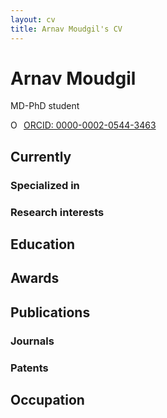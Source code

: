 ```yaml
---
layout: cv
title: Arnav Moudgil's CV
---
```

# Arnav Moudgil
MD-PhD student

<div id="webaddress">
<!-- <a href="isaac@applesdofall.org">isaac@applesdofall.org</a> -->
<div itemscope itemtype="https://schema.org/Person"><a itemprop="sameAs" content="https://orcid.org/0000-0002-0544-3463" href="https://orcid.org/0000-0002-0544-3463" target="orcid.widget" rel="me noopener noreferrer" style="vertical-align:top;"><img src="https://orcid.org/sites/default/files/images/orcid_16x16.png" style="width:1em;margin-right:.5em;" alt="ORCID iD icon">ORCID: 0000-0002-0544-3463</a></div>
</div>

## Currently

<!-- Standing on the shoulders of giants -->

### Specialized in

<!-- Laws of motion, gravitation, minting coins, disliking [Robert Hooke](http://en.wikipedia.org/wiki/Robert_Hooke) -->


### Research interests

<!-- Cooling, power series, optics, alchemy, planetary motions, apples. -->

## Education

<!-- `1654-1660`
__The King's School, Grantham.__

`June 1661 - now`
__Trinity College, Cambridge__

- Sizar

`1667 - death`
__Trinity College, Cambridge__

- Fellow -->



## Awards

<!-- `2012`
President, *Royal Society*, London, UK

Associate, *French Academy of Science*, Paris, France -->



## Publications

<!-- A list is also available [online](http://scholar.google.co.uk/citations?user=LTOTl0YAAAAJ) -->

### Journals

<!-- `1669`
Newton Sir I, De analysi per æquationes numero terminorum infinitas. 

`1669`
Lectiones opticæ.

etc. etc. etc. -->

### Patents

<!-- `2012`
Infinitesimal calculus for solutions to physics problems, [SMBC](http://www.techdirt.com/articles/20121011/09312820678/if-patents-had-been-around-time-newton.shtml) patent 001 -->


## Occupation

<!-- `1600`
__Royal Mint__, London

- Warden
- Minted coins

`1600`
__Lucasian professor of Mathematics__, Cambridge University -->



<!-- ### Footer

Last updated: July 2020 -->

